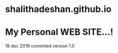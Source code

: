 # shalithadeshan.github.io
<h1>My Personal WEB SITE...!</h1>
<p>18 dec 2019 commited version 1.0</p>

